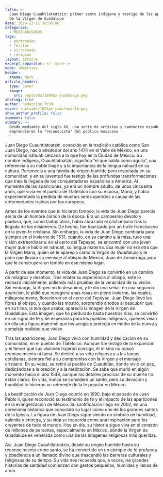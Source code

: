 ```yaml
---
title: >-
  Juan Diego Cuauhtlatoatzin: primer santo indígena y testigo de las apariciones
  de la Virgen de Guadalupe
date: 2024-12-11 10:00:00
categories:
  - MEXICANISIMOS
tags:
  - personajes
  - folclor
  - virreinato
  - religion
layout: article
excerpt_separator: <!--more-->
mode: immersive
header:
  theme: dark
article_header:
  type: cover
  image:
    src: /uploads/1280px-juandiego.png
sharing: true
author: Redacción TYSM
cover: /uploads/1024px-camilosesto.png
show_author_profile: false
comment: false
summary: >-
  Desde mediados del siglo XX, una serie de artistas y cantantes españoles
  emprendieron la "reconquista" del público mexicano
---
```

Juan Diego Cuauhtlatoatzin, conocido en la tradición católica como San Juan Diego, nació alrededor del año 1474 en el Valle de México, en una comunidad náhuatl cercana a lo que hoy es la Ciudad de México. Su nombre indígena, Cuauhtlatoatzin, significa "el que habla como águila", una referencia a su noble linaje y a la importancia de la lengua náhuatl en su cultura. Pertenecía a una familia de origen humilde pero respetada en su comunidad, y en su juventud fue testigo de las profundas transformaciones que traía la llegada de los conquistadores españoles a América. Al momento de las apariciones, ya era un hombre adulto, de unos cincuenta años, que vivía en el pueblo de Tlatelolco con su esposa, María, y había experimentado la pérdida de muchos seres queridos a causa de las enfermedades traídas por los europeos.

Antes de los eventos que lo hicieron famoso, la vida de Juan Diego parecía ser la de un hombre común de la época. Era un campesino devoto y piadoso, que, como tantos otros, había abrazado el cristianismo tras la llegada de los misioneros. De hecho, fue bautizado por un fraile franciscano en la joven fe cristiana. Sin embargo, la vida de Juan Diego cambiaría para siempre en el invierno de 1531, cuando, en su camino a la misa, tuvo una visión extraordinaria: en el cerro del Tepeyac, se encontró con una joven mujer que le habló en náhuatl, su lengua materna. Esa mujer no era otra que la Virgen María, quien se le apareció como la *Virgen de Guadalupe* y le pidió que llevara su mensaje al obispo de México, Juan de Zumárraga, para que le construyera un templo en ese mismo lugar.

A partir de ese momento, la vida de Juan Diego se convirtió en un camino de milagros y desafíos. Tras relatar su experiencia al obispo, este lo rechazó inicialmente, pidiendo más pruebas de la veracidad de su visión. Sin embargo, la Virgen no lo desanimó, y le dio una señal: en una segunda aparición, le pidió que recogiera unas rosas en pleno invierno, las cuales, milagrosamente, florecieron en el cerro del Tepeyac. Juan Diego llevó las flores al obispo, y cuando las mostró, sorprendió a todos al descubrir que en su tilma, la tela que usaba, apareció la imagen de la Virgen de Guadalupe. Esta imagen, que ha perdurado hasta nuestros días, se convirtió en un signo de fe y de esperanza para los pueblos indígenas, quienes veían en ella una figura maternal que los acogía y protegía en medio de la nueva y compleja realidad que vivían.

Tras las apariciones, Juan Diego vivió con humildad y dedicación en su comunidad, en el pueblo de Tlatelolco. Aunque fue testigo de la expansión y el fervor que sus visiones trajeron consigo, él mismo no buscó reconocimiento ni fama. Se dedicó a su vida religiosa y a las tareas cotidianas, siempre fiel a su compromiso con la Virgen y el mensaje cristiano. En su vejez, se retiró al pueblo de Cuautitlán, donde vivió en paz, dedicándose a la oración y a la meditación. Se sabe que murió en algún momento hacia el año 1548, aunque los detalles precisos de su muerte no están claros. En vida, nunca se consideró un santo, pero su devoción y humildad lo hicieron un referente de la fe popular en México.

La beatificación de Juan Diego ocurrió en 1990, bajo el papado de Juan Pablo II, quien reconoció su testimonio de fe y el impacto de las apariciones en la evangelización de México. Su santificación llegó en 2002, en una ceremonia histórica que consolidó su lugar como uno de los grandes santos de la Iglesia. La figura de Juan Diego sigue siendo un símbolo de humildad, valentía y entrega, y su vida se recuerda como una inspiración para los creyentes de todo el mundo. Hoy en día, su historia sigue viva en el corazón de millones de personas, especialmente en México, donde la Virgen de Guadalupe es venerada como una de las imágenes religiosas más queridas.

Así, Juan Diego Cuauhtlatoatzin, desde su origen humilde hasta su reconocimiento como santo, se ha convertido en un ejemplo de fe profunda y obediencia a un llamado divino que trascendió las barreras culturales y religiosas de su tiempo. Su vida nos recuerda que, a veces, las grandes historias de santidad comienzan con gestos pequeños, humildes y llenos de amor.